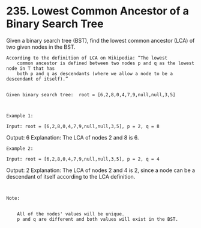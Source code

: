 # 235. Lowest Common Ancestor of a Binary Search Tree

Given a binary search tree (BST), find the lowest common ancestor (LCA) of two given nodes in
        the BST.

    According to the definition of LCA on Wikipedia: “The lowest
        common ancestor is defined between two nodes p and q as the lowest node in T that has
        both p and q as descendants (where we allow a node to be a descendant of itself).”
    

    Given binary search tree:  root = [6,2,8,0,4,7,9,null,null,3,5]
    
     

    Example 1:

    Input: root = [6,2,8,0,4,7,9,null,null,3,5], p = 2, q = 8
Output: 6
Explanation: The LCA of nodes 2 and 8 is 6.

    Example 2:

    Input: root = [6,2,8,0,4,7,9,null,null,3,5], p = 2, q = 4
Output: 2
Explanation: The LCA of nodes 2 and 4 is 2, since a node can be a descendant of itself according to the LCA definition.

     

    Note:

    
        All of the nodes' values will be unique.
        p and q are different and both values will exist in the BST.